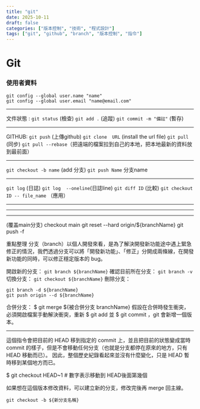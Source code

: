 ```yaml
---
title: "git"
date: 2025-10-11
draft: false
categories: ["版本控制", "技術", "程式設計"]
tags: ["git", "github", "branch", "版本控制", "指令"]
---
```

# Git

### 使用者資料
```
git config --global user.name "name"
git config --global user.email "name@email.com"
```
***

文件狀態 :
 `git status` (檢查)
 `git add .` (追蹤)
 `git commit -m "備註"` (暫存)
***
GITHUB:
 `git push` (上傳github)
 `git clone  URL` (install the url file)
 `git pull` (同步)
 `git pull --rebase`（把遠端的檔案拉到自己的本地，把本地最新的資料放到最前面）
***
 `git checkout -b name` (add 分支) 
 `git push Name` 分支name
***
`git log` (日誌)
`git log  --oneline`(日誌line)
`git diff ID` (比較)
`git checkout ID -- file_name` （應用）
***
***
***
(覆盖main分支)
checkout main
git reset --hard origin/${branchName}
git push -f

重點整理
分支（branch）以個人開發來看，是為了解決開發新功能途中遇上緊急修正的情況，我們透過分支可以將「開發新功能」、「修正」分開成兩條線，在開發新功能的同時，可以修正穩定版本的 bug。

開啟新的分支： `git branch ${branchName}`
確認目前所在分支： `git branch -v`
切換分支： `git checkout ${branchName}`
刪除分支： 
```
git branch -d ${branchName}
git push origin --d ${branchName} 
```

合併分支： $ git merge ${被合併分支 branchName}
假設在合併時發生衝突，必須開啟檔案手動解決衝突，重新 $ git add 並 $ git commit ，git 會新增一個版本。
***
這個指令會把目前的 HEAD 移到指定的 commit 上，並且把目前的狀態變成當時 commit 的樣子，但是不會移動任何分支（也就是分支都停在原來的地方，只有 HEAD 移動而已）。
因此，整個歷史紀錄看起來並沒有什麼變化，只是 HEAD 暫時移到某個地方而已。

$ git checkout HEAD~1 # 數字表示移動到 HEAD後面第幾個

如果想在這個版本修改資料，可以建立新的分支，修改完後再 merge 回主線。

`git checkout -b ${新分支名稱}`
